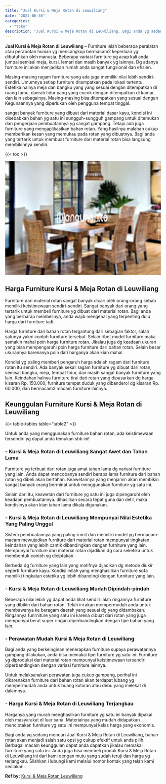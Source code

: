 ```yaml
---
title: "Jual Kursi & Meja Rotan di Leuwiliang"
date: "2024-06-30"
categories: 
  - "toko"
description: "Jual Kursi & Meja Rotan di Leuwiliang. Bagi anda yg sedang mencari Jual Kursi & Meja Rotan di Leuwiliang, bahan rotan akan menjadi salah satu opsi yg cukup e..."
---
```


**Jual Kursi & Meja Rotan di Leuwiliang** – Furniture ialah beberapa peralatan atau perabotan hunian yg mencangkup bermacam2 keperluan yg dibutuhkan oleh manusia. Beberapa variasi furniture yg acap kali anda jumpai semisal meja, kursi, lemari dan masih banyak yg lainnya. Dg adanya furniture ini akan menjadikan rumah anda sangat fungsional dan efisien.

Masing-masing ragam furniture yang ada juga memiliki nilai lebih sendiri-sendiri. Umumnya setiap furniture ditempatkan pada lokasi tertentu. Estetika halnya meja dan bangku yang yang sesuai dengan ditempatkan di ruang tamu, daerah tidur yang yang cocok dengan ditempatkan di kamar, dan lain sebagainya. Masing-masing bisa ditempatkan yang sesuai dengan Kegunaannya yang diperlukan oleh pengguna tempat tinggal.

sangat banyak furniture yang dibuat dari material dasar kayu, kondisi ini disebabkan bahan yg satu ini sungguh-sungguh gampang untuk ditemukan dan pengerjaan pembuatannya yg sangat gampang. Tetapi ada juga furniture yang mengaplikasikan bahan rotan. Yang hasilnya malahan cukup memberikan kesan yang memukau pada rotan yang dibuatnya. Bagi anda yang tertarik untuk membuat furniture dari material rotan bisa langsung membikinnya sendiri.

{{< toc >}}

![Jual Kursi & Meja Rotan di Leuwiliang](/images/kursi-meja-rotan-murah21.png)

## Harga Furniture Kursi & Meja Rotan di Leuwiliang

Furniture dari material rotan sangat banyak dicari oleh orang-orang sebab memiliki keistimewaan sendiri-sendiri. Sangat banyak dari orang yang tertarik untuk membeli furniture yg dibuat dari material rotan. Bagi anda yang berharap membelinya, anda wajib mengenal yang terpenting dulu harga dari furniture tadi.

Harga furniture dari bahan rotan tergantung dari sebagian faktor, salah satunya yakni contoh furniture tersebut. Selain ribet model furniture maka semakin mahal poin harga furniture rotan. Jikalau juga dg keadaan ukuran yang bisa mempengaruhi poin harga furniture dari bahan rotan. Selain besar ukurannya karenanya poin dari harganya akan kian mahal.

Kondisi yg paling memberi pengaruh harga adalah ragam dari furniture rotan itu sendiri. Ada banyak sekali ragam furniture yg dibuat dari rotan, semisal bangku, meja, tempat tidur, dan masih sangat banyak furniture yang lain. Keindahan halnya furniture tirai dari rotan yang dipasarkan dg harga kisaran Rp. 150.000, furniture tempat duduk yang dibanderol dg kisaran Rp. 60.000, dan bermacam2 macam furniture lainnya.

## Keunggulan Furniture Kursi & Meja Rotan di Leuwiliang

{{< table-tables table="table2" >}}

Untuk anda yang menggunakan furniture bahan rotan, ada keistimewaan tersendiri yg dapat anda temukan sbb ini!

### \- Kursi & Meja Rotan di Leuwiliang Sangat Awet dan Tahan Lama

Furniture yg terbuat dari rotan juga amat tahan lama dg variasi furniture yang lain. Anda dapat mencobanya sendiri berapa lama furniture dari bahan rotan yg dibeli akan bertahan. Keawetannya yang menjamin akan membikin sangat banyak orang berminat untuk menggunakan furniture yg satu ini.

Selain dari itu, keawetan dari furniture yg satu ini juga dipengaruhi oleh keadaan pembuatannya. dihasilkan secara tepat guna dan detil, maka kondisinya akan kian tahan lama dikala digunakan.

### \- Kursi & Meja Rotan di Leuwiliang Mempunyai Nilai Estetika Yang Paling Unggul

Sistem pembuatannya yang paling rumit dan memiliki model yg bermacam-macam mewujudkan furniture dari material rotan mempunyai tingkatan keindahan yang lebih cantik dibandingkan dengan furniture yang lain. Mempunyai furniture dari material rotan dijadikan dg cara seketika untuk membentuk contoh yg diciptakan.

Berbeda dg furniture yang lain yang motifnya dijadikan dg metode diukir seperti furniture kayu. Kondisi inilah yang menghasilkan furniture sofa memiliki tingkatan estetika yg lebih dibandingi dengan furniture yang lain.

### \- Kursi & Meja Rotan di Leuwiliang Mudah Dipindah-pindah

Beberapa nilai lebih yg dapat anda lihat sendiri ialah ringannya furniture yang dibikin dari bahan rotan. Telah ini akan mempermudah anda untuk membawanya ke beragam daerah yang sesuai dg yang didambakan. Ringannya funrniture yang satu ini karena dibuat dari rotan yang juga mempunyai berat super ringan diperbandingkan dengan tipe bahan yang lain.

### \- Perawatan Mudah Kursi & Meja Rotan di Leuwiliang

Bagi anda yang berkeinginan menerapkan furniture supaya perawatannya gampang dilakukan, anda bisa memakai tipe furniture yg satu ini. Furniture yg diproduksi dari material rotan mempunyai keistimewaan tersendiri diperbandingkan dengan variasi furniture lainnya.

Untuk melaksanakan perawatan juga cukup gampang, perihal ini dikarenakan furniture dari bahan rotan akan terdapat lubang yg mempermudah anda untuk buang kotoran atau debu yang melekat di dalamnya.

### \- Harga Kursi & Meja Rotan di Leuwiliang Terjangkau

Harganya yang murah menghasilkan furniture yg satu ini banyak dipakai oleh masyarakat di luar sana. Materialnya yang mudah didapatkan menciptakan furniture yg satu ini mempunyai kelas harga yang ekonomis.

Bagi anda yg sedang mencari Jual Kursi & Meja Rotan di Leuwiliang, bahan rotan akan menjadi salah satu opsi yg cukup efektif untuk anda pilih. Berbagai macam keunggulan dapat anda dapatkan jikalau memakai furniture yang satu ini. Anda juga bisa membeli produk Kursi & Meja Rotan di Leuwiliang ini dari kami dengan mutu yang sudah teruji dan harga yg terjangkau. Silahkan Hubungi kami melalui nomor kontak yang telah kami sediakan.

**Ref by:** [Kursi & Meja Rotan Leuwiliang](https://id.wikipedia.org/wiki/Kursi)
